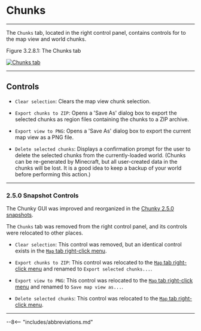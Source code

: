 # Chunks

---

The `Chunks` tab, located in the right control panel, contains controls for to the map view and world chunks.

<div class="figure" id="figure-3-2-8-1">
  <p class="figure">
  Figure 3.2.8.1: The Chunks tab
  </p>
  <div class="figureimgcontainer">
    <a href="../../../../img/user_interface/right_panel/chunks_tab.png">
      <img class="figure" src="../../../../img/user_interface/right_panel/chunks_tab.png" alt="Chunks tab">
    </a>
  </div>
</div>

---

## Controls

- `Clear selection`: Clears the map view chunk selection.

- `Export chunks to ZIP`: Opens a 'Save As' dialog box to export the selected chunks as region files containing the chunks to a ZIP archive.

- `Export view to PNG`: Opens a 'Save As' dialog box to export the current map view as a PNG file.

- `Delete selected chunks`: Displays a confirmation prompt for the user to delete the selected chunks from the currently-loaded world. (Chunks can be re-generated by Minecraft, but all user-created data in the chunks will be lost. It is a good idea to keep a backup of your world before performing this action.)

---

### 2.5.0 Snapshot Controls

The Chunky GUI was improved and reorganized in the [Chunky 2.5.0 snapshots](../../../../getting_started/configuring_chunky_launcher#advanced-settings).

The `Chunks` tab was removed from the right control panel, and its controls were relocated to other places.

- `Clear selection`: This control was removed, but an identical control exists in the [`Map` tab right-click menu](../../map#right-click-menu).

- `Export chunks to ZIP`: This control was relocated to the [`Map` tab right-click menu](../../map#250-snapshot-controls) and renamed to `Export selected chunks...`.

- `Export view to PNG`: This control was relocated to the [`Map` tab right-click menu](../../map#250-snapshot-controls) and renamed to `Save map view as...`.

- `Delete selected chunks`: This control was relocated to the [`Map` tab right-click menu](../../map#250-snapshot-controls).

---

--8<-- "includes/abbreviations.md"
